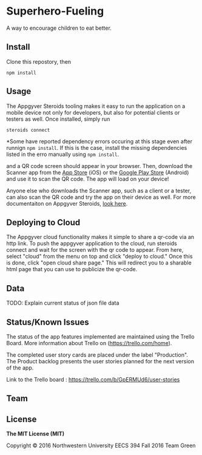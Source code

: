 # Superhero-Fueling
A way to encourage children to eat better.

## Install

Clone this repostory, then

	npm install

## Usage

The Appgyver Steroids tooling makes it easy to run the application on a mobile device not only for developers, but also for potential clients or testers as well. Once installed, simply run

	steroids connect

  *Some have reported dependency errors occuring at this stage even after runnign `npm install`. If this is the case, install the missing dependencies listed in the erro manually using `npm install`.
	
and a QR code screen should appear in your browser. Then, download the Scanner app from the [App Store](https://itunes.apple.com/us/app/appgyver-scanner/id575076515?mt=8) (iOS) or the [Google Play Store](https://play.google.com/store/apps/details?id=com.appgyver.freshandroid&hl=en) (Android) and use it to scan the QR code. The app will load on your device!

Anyone else who downloads the Scanner app, such as a client or a tester, can also scan the QR code and try the app on their device as well. For more documentaiton on Appgyver Steroids, [look here](https://play.google.com/store/apps/details?id=com.appgyver.freshandroid&hl=en).

## Deploying to Cloud

The Appgyver cloud functionality makes it simple to share a qr-code via an http link. To push the appgyver application to the cloud, run steroids connect and wait for the screen with the qr code to appear. From here, select "cloud" from the menu on top and click "deploy to cloud." Once this is done, click "open cloud share page." This will redirect you to a sharable html page that you can use to publicize the qr-code.

## Data

TODO: Explain current status of json file data

## Status/Known Issues

The status of the app features implemented are maintained using the Trello Board. More information about Trello on (https://trello.com/home).

The completed user story cards are placed under the label "Production". The Product backlog presents the user stories planned for the next version of the app.

Link to the Trello board : https://trello.com/b/GpERMUd6/user-stories

## Team

## License

**The MIT License (MIT)**

Copyright &copy; 2016 Northwestern University EECS 394 Fall 2016 Team Green